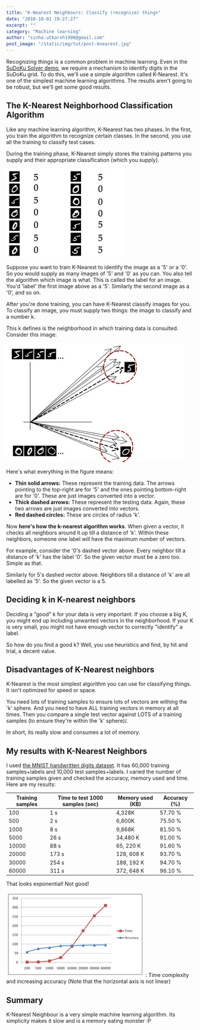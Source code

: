```yaml
---
title: "K-Nearest Neighbours: Classify (recognize) things"
date: "2010-10-01 19:27:27"
excerpt: ""
category: "Machine learning"
author: "sinha.utkarsh1990@gmail.com"
post_image: "/static/img/tut/post-knearest.jpg"
---
```

Recognizing things is a common problem in machine learning. Even in the [SuDoKu Solver demo](/tutorials/sudoku-grabber-with-opencv-plot/), we require a mechanism to identify digits in the SuDoKu grid. To do this, we'll use a simple algorithm called K-Nearest. It's one of the simplest machine learning algorithms. The results aren't going to be robust, but we'll get some good results. 

## The K-Nearest Neighborhood Classification Algorithm

Like any machine learning algorithm, K-Nearest has two phases. In the first, you train the algorithm to recognize certain classes. In the second, you use all the training to classify test cases.

During the training phase, K-Nearest simply stores the training patterns you supply and their appropriate classification (which you supply). 

![Training a K-Nearest algorithm to classify images as a '5' or a '0'](/static/img/tut/knearest-training.jpg)

Suppose you want to train K-Nearest to identify the image as a '5' or a '0'. So you would supply as many images of '5' and '0' as you can. You also tell the algorithm which image is what. This is called the label for an image. You'd 'label' the first image above as a '5'. Similarly the second image as a '0', and so on.

After you're done training, you can have K-Nearest classify images for you. To classify an image, you must supply two things: the image to classify and a number k.

This k defines is the neighborhood in which training data is consulted. Consider this image:

![Using k to calculate neighbourhood in k-nearest](/static/img/tut/k-nearest-neighbourhood.jpg)

Here's what everything in the figure means: 

  * **Thin solid arrows:** These represent the training data. The arrows pointing to the top-right are for '5' and the ones pointing bottom-right are for '0'. These are just images converted into a vector.
  * **Thick dashed arrows:** These represent the testing data. Again, these two arrows are just images converted into vectors.
  * **Red dashed circles:** These are circles of radius 'k'.

Now **here's how the k-nearest algorithm works**. When given a vector, it checks all neighbors around it up till a distance of 'k'. Within these neighbors, someone one label will have the maximum number of vectors.

For example, consider the '0's dashed vector above. Every neighbor till a distance of 'k' has the label '0'. So the given vector must be a zero too. Simple as that.

Similarly for 5's dashed vector above. Neighbors till a distance of 'k' are all labelled as '5'. So the given vector is a 5. 

## Deciding k in K-nearest neighbors

Deciding a "good" k for your data is very important. If you choose a big K, you might end up including unwanted vectors in the neighborhood. If your K is very small, you might not have enough vector to correctly "identify" a label.

So how do you find a good k? Well, you use heuristics and find, by hit and trial, a decent value.

## Disadvantages of K-Nearest neighbors

K-Nearest is the most simplest algorithm you can use for classifying things. It isn't optimized for speed or space.

You need lots of training samples to ensure lots of vectors are withing the 'k' sphere. And you need to have ALL training vectors in memory at all times. Then you compare a single test vector against LOTS of a training samples (to ensure they're within the 'k' sphere)/.

In short, its really slow and consumes a lot of memory. 

## My results with K-Nearest Neighbors

I used [the MNIST handwritten digits dataset](http://yann.lecun.com/exdb/mnist/). It has 60,000 training samples+labels and 10,000 test samples+labels. I varied the number of training samples given and checked the accuracy, memory used and time. Here are my results: 

Training samples | Time to test 1000 samples (sec) | Memory used (KB) | Accuracy (%)
---------------- | ------------------------------- | ---------------- | ------------
100 | 1 s | 4,328K | 57.70 %
500 | 2 s | 6,800K | 75.50 %
1000 | 8 s | 9,868K | 81.50 %
5000 | 26 s | 34,480 K | 91.00 %
10000 | 88 s | 65, 220 K | 91.60 %
20000 | 173 s | 128, 608 K | 93.70 %
30000 | 254 s | 188, 192 K | 94.70 %
60000 | 311 s | 372, 648 K | 96.10 %

That looks exponential! Not good! 

![Time complexity and increasing accuracy](/static/img/tut/k-nearest-complexity.jpg)
: Time complexity and increasing accuracy (Note that the horizontal axis is not linear)

## Summary

K-Nearest Neighbour is a very simple machine learning algorithm. Its simplicity makes it slow and is a memory eating monster :P
